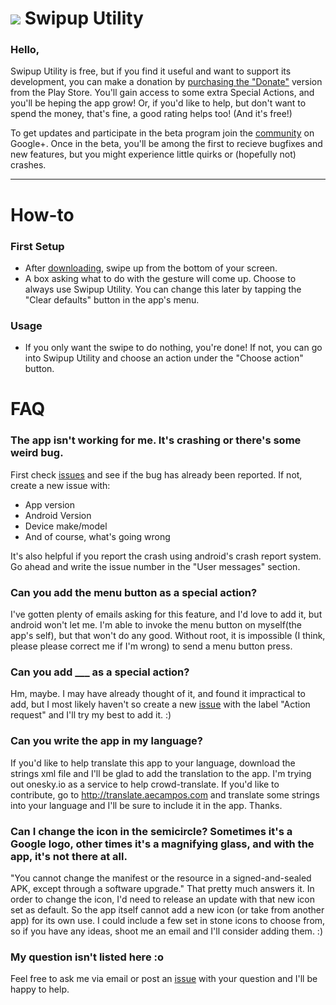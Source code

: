 [![][SmIcon]][PlaystoreLink] Swipup Utility
======================
### Hello,
Swipup Utility is free, but if you find it useful and want to support its development, you can make a donation by [purchasing the "Donate"][DonateLink] version from the Play Store. You'll gain access to some extra Special Actions, and you'll be heping the app grow! Or, if you'd like to help, but don't want to spend the money, that's fine, a good rating helps too! (And it's free!) 

To get updates and participate in the beta program join the [community][G+community] on Google+. Once in the beta, you'll be among the first to recieve bugfixes and new features, but you might experience little quirks or (hopefully not) crashes.

---

# How-to
### First Setup
* After [downloading][PlaystoreLink], swipe up from the bottom of your screen.
* A box asking what to do with the gesture will come up. Choose to always use Swipup Utility. You can change this later by tapping the "Clear defaults" button in the app's menu.

### Usage
* If you only want the swipe to do nothing, you're done! If not, you can go into Swipup Utility and choose an action under the "Choose action" button.


# FAQ




### The app isn't working for me. It's crashing or there's some weird bug.
First check [issues](https://github.com/aecl755/GoogleNowSwipeDisabler/issues) and see if the bug has already
been reported. If not, create a new issue with:

 * App version
 * Android Version
 * Device make/model
 * And of course, what's going wrong

It's also helpful if you report the crash using android's crash report system. Go ahead and write the issue number in the "User messages" section.

### Can you add the menu button as a special action?
I've gotten plenty of emails asking for this feature, and I'd love to add it, but android won't let me. I'm able to invoke the menu button on myself(the app's self), but that won't do any good. Without root, it is impossible (I think, please please correct me if I'm wrong) to send a menu button press.

### Can you add ___ as a special action?
Hm, maybe. I may have already thought of it, and found it impractical to add, but I most likely haven't so create a new [issue](https://github.com/aecl755/GoogleNowSwipeDisabler/issues) with the label "Action request" and I'll try my best to add it. :)


### Can you write the app in my language?
If you'd like to help translate this app to your language, download the strings xml file and I'll be glad to add the translation to the app.
I'm trying out onesky.io as a service to help crowd-translate. If you'd like to contribute, go to http://translate.aecampos.com and translate some strings into your language and I'll be sure to include it in the app. Thanks.

### Can I change the icon in the semicircle? Sometimes it's a Google logo, other times it's a magnifying glass, and with the app, it's not there at all.
"You cannot change the manifest or the resource in a signed-and-sealed APK, except through a software upgrade." That pretty much answers it. In order to change the icon, I'd need to release an update with that new icon set as default. So the app itself cannot add a new icon (or take from another app) for its own use. I could include a few set in stone icons to choose from, so if you have any ideas, shoot me an email and I'll consider adding them. :)


### My question isn't listed here :o
Feel free to ask me via email or post an [issue](https://github.com/aecl755/GoogleNowSwipeDisabler/issues) with your question and I'll be happy to help. 


[PlaystoreLink]: https://play.google.com/store/apps/details?id=com.AdrianCampos.swipeuputility
[Icon]: https://lh6.ggpht.com/FVl8gWwP7R71hNpbvo38rXv8MjbvXPNAQUaERYC9_yYxFfNupj6dzG1h13cZXxZCYLI=w300-rw
[SmIcon]: https://lh6.ggpht.com/FVl8gWwP7R71hNpbvo38rXv8MjbvXPNAQUaERYC9_yYxFfNupj6dzG1h13cZXxZCYLI=w32-rw
[G+community]: https://plus.google.com/communities/101796628081413739274
[DonateLink]: https://play.google.com/store/apps/details?id=com.AdrianCampos.gnsddonate
